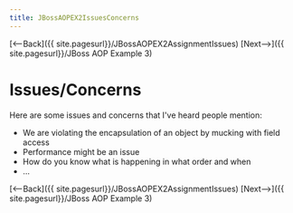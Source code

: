 ```yaml
---
title: JBossAOPEX2IssuesConcerns
---
```

[<--Back]({{ site.pagesurl}}/JBossAOPEX2AssignmentIssues) [Next-->]({{ site.pagesurl}}/JBoss AOP Example 3)

# Issues/Concerns
Here are some issues and concerns that I've heard people mention:
* We are violating the encapsulation of an object by mucking with field access
* Performance might be an issue
* How do you know what is happening in what order and when
* ...

[<--Back]({{ site.pagesurl}}/JBossAOPEX2AssignmentIssues) [Next-->]({{ site.pagesurl}}/JBoss AOP Example 3)
